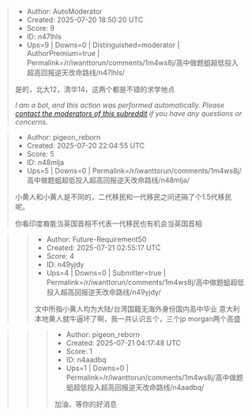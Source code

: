> - Author: AutoModerator
> - Created: 2025-07-20 18:50:20 UTC
> - Score: 9
> - ID: n47lhls
> - Ups=9 | Downs=0 | Distinguished=moderator | AuthorPremium=true | Permalink=/r/iwanttorun/comments/1m4ws8j/高中做题蛆超低投入超高回报逆天改命路线/n47lhls/
>
> 是的，北大12，清华14，这两个都是不错的求学地点
> 
> *I am a bot, and this action was performed automatically. Please [contact the moderators of this subreddit](/message/compose/?to=/r/iwanttorun) if you have any questions or concerns.*

> - Author: pigeon_reborn
> - Created: 2025-07-20 22:04:55 UTC
> - Score: 5
> - ID: n48mlja
> - Ups=5 | Downs=0 | Permalink=/r/iwanttorun/comments/1m4ws8j/高中做题蛆超低投入超高回报逆天改命路线/n48mlja/
>
> 小黄人和小黄人是不同的，二代移民和一代移民之间还隔了个1.5代移民呢。
> 
> 你看印度裔能当英国首相不代表一代移民也有机会当英国首相

>> - Author: Future-Requirement50
>> - Created: 2025-07-21 02:55:17 UTC
>> - Score: 4
>> - ID: n49yjdy
>> - Ups=4 | Downs=0 | Submitter=true | Permalink=/r/iwanttorun/comments/1m4ws8j/高中做题蛆超低投入超高回报逆天改命路线/n49yjdy/
>>
>> 文中所指小黄人均为大陆/台湾国籍无海外身份国内高中毕业
>> 意大利本地黄人就牛逼坏了啊，我一共认识五个，三个jp morgan两个高盛

>>> - Author: pigeon_reborn
>>> - Created: 2025-07-21 04:17:48 UTC
>>> - Score: 1
>>> - ID: n4aadbq
>>> - Ups=1 | Downs=0 | Permalink=/r/iwanttorun/comments/1m4ws8j/高中做题蛆超低投入超高回报逆天改命路线/n4aadbq/
>>>
>>> 加油，等你的好消息
